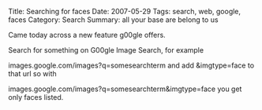 Title: Searching for faces
Date: 2007-05-29
Tags: search, web, google, faces
Category: Search
Summary: all your base are belong to us


Came today across a new feature g00gle offers.

Search for something on G00gle Image Search, for example

images.google.com/images?q=somesearchterm and add &amp;imgtype=face to that url so with

images.google.com/images?q=somesearchterm&amp;imgtype=face you get only faces listed.


